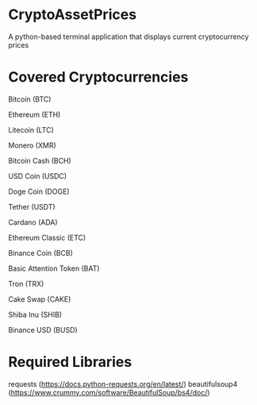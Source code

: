# CryptoAssetPrices
A python-based terminal application that displays current cryptocurrency prices

# Covered Cryptocurrencies
Bitcoin (BTC)

Ethereum (ETH)

Litecoin (LTC)

Monero (XMR)

Bitcoin Cash (BCH)

USD Coin (USDC)

Doge Coin (DOGE)

Tether (USDT)

Cardano (ADA)

Ethereum Classic (ETC)

Binance Coin (BCB)

Basic Attention Token (BAT)

Tron (TRX)

Cake Swap (CAKE)

Shiba Inu (SHIB)

Binance USD (BUSD)

# Required Libraries
requests (https://docs.python-requests.org/en/latest/)
beautifulsoup4 (https://www.crummy.com/software/BeautifulSoup/bs4/doc/)
